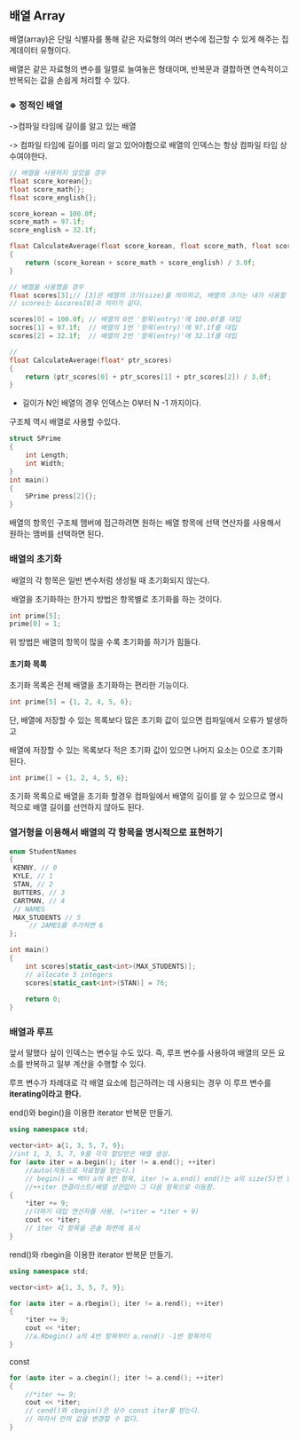## 배열 Array

배열(array)은 단일 식별자를 통해 같은 자료형의 여러 변수에 접근할 수 있게 해주는 집계데이터 유형이다.

배열은 같은 자료형의 변수를 일렬로 늘여놓은 형태이며, 반복문과 결합하면 연속적이고 반복되는 값을 손쉽게 처리할 수 있다.



### ※ 정적인 배열

 ->컴파일 타임에 길이를 알고 있는 배열

-> 컴파일 타임에 길이를 미리 알고 있어야함으로 배열의 인덱스는 항상 컴파일 타임 상수여야한다.

```cpp
// 배열을 사용하지 않았을 경우
float score_korean{};
float score_math{};
float score_english{};

score_korean = 100.0f;
score_math = 97.1f;
score_english = 32.1f;

float CalculateAverage(float score_korean, float score_math, float score_english)
{
    return (score_korean + score_math + score_english) / 3.0f;
}
```

```cpp
// 배열을 사용했을 경우
float scores[3];// [3]은 배열의 크기(size)를 의미하고, 배열의 크기는 내가 사용할 수 있는 항목의 갯수를 의미한다.
// scores는 &scores[0]과 의미가 같다.

scores[0] = 100.0f; // 배열의 0번 '항목(entry)'에 100.0f를 대입
socres[1] = 97.1f;  // 배열의 1번 '항목(entry)'에 97.1f를 대입
scores[2] = 32.1f;  // 배열의 2번 '항목(entry)'에 32.1f를 대입

// 
float CalculateAverage(float* ptr_scores)
{
    return (ptr_scores[0] + ptr_scores[1] + ptr_scores[2]) / 3.0f;
}
```

* 길이가 N인 배열의 경우 인덱스는 0부터 N -1 까지이다.



구조체 역시 배열로 사용할 수있다.

```cpp
struct SPrime
{
    int Length;
    int Width;
}
int main()
{
    SPrime press[2]{};
}
```



배열의 항목인 구조체 맴버에 접근하려면 원하는 배열 항목에 선택 연산자를 사용해서 원하는 맴버를 선택하면 된다.



### 배열의 초기화 

​	배열의 각 항목은 일반 변수처럼 생성될 때 초기화되지 않는다.

​	배열을 초기화하는 한가지 방법은 항목별로 초기화를 하는 것이다.

```cpp
int prime[5];
prime[0] = 1;
```

위 방법은 배열의 항목이 많을 수록 초기화를 하기가 힘들다.

#### 초기화 목록

초기화 목록은 전체 배열을 초기화하는 편리한 기능이다.

```cpp
int prime[5] = {1, 2, 4, 5, 6};
```

단, 배열에 저장할 수 있는 목록보다 많은 초기화 값이 있으면 컴파일에서 오류가 발생하고

배열에 저장할 수 있는 목록보다 적은 초기화 값이 있으면 나머지 요소는 0으로 초기화된다.

```cpp
int prime[] = {1, 2, 4, 5, 6};
```

초기화 목록으로 배열을 초기화 할경우 컴파일에서 배열의 길이를 알 수 있으므로 명시적으로 배열 길이를 선언하지 않아도 된다.



### 열거형을 이용해서 배열의 각 항목을 명시적으로 표현하기

```cpp
enum StudentNames 
{ 
 KENNY, // 0 
 KYLE, // 1 
 STAN, // 2 
 BUTTERS, // 3 
 CARTMAN, // 4 
 // NAMES 
 MAX_STUDENTS // 5 
     // JAMES를 추가하면 6
};

int main()
{ 
    int scores[static_cast<int>(MAX_STUDENTS)]; 
    // allocate 5 integers 	
    scores[static_cast<int>(STAN)] = 76;
    
    return 0;
}

```





### 배열과 루프

앞서 말했다 싶이 인덱스는 변수일 수도 있다. 즉, 루프 변수를 사용하여 배열의 모든 요소를 반복하고 일부 계산을 수행할 수 있다.

루프 변수가 차례대로 각 배열 요소에 접근하려는 데 사용되는 경우 이 루프 변수를 **iterating이라고 한다.**

end()와 begin()을 이용한 iterator 반복문 만들기.

```cpp
using namespace std;

vector<int> a{1, 3, 5, 7, 9};
//int 1, 3, 5, 7, 9를 각각 할당받은 배열 생성.
for (auto iter = a.begin(); iter != a.end(); ++iter)
    //auto(자동으로 자료형을 받는다.)
    // begin() = 백터 a의 0번 항목, iter != a.end() end()는 a의 size(5)번 항목을 가르킨다.
    //++iter 연결리스트/배열 상관없이 그 다음 항목으로 이동함.
{
    *iter += 9;
    //더하기 대입 연산자를 사용, (=*iter = *iter + 9)
    cout << *iter;
    // iter 각 항목을 콘솔 화면에 표시
}
```

rend()와 rbegin을 이용한 iterator 반복문 만들기.

```cpp
using namespace std;

vector<int> a{1, 3, 5, 7, 9};

for (auto iter = a.rbegin(); iter != a.rend(); ++iter)
{
    *iter += 9;
    cout << *iter;
    //a.Rbegin() a의 4번 항목부터 a.rend() -1번 항목까지 
}
```

const 

```cpp
for (auto iter = a.cbegin(); iter != a.cend(); ++iter)
{
    //*iter += 9;
    cout << *iter;
    // cend()와 cbegin()은 상수 const iter를 받는다. 
    // 따라서 안의 값을 변경할 수 없다.
}
```

